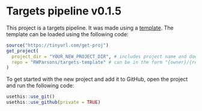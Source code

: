 
<!-- README.md is generated from README.Rmd. Please edit that file -->

# Targets pipeline v0.1.5

This project is a targets pipeline. It was made using a
[template](https://github.com/adha-rex/targets-template). The template
can be loaded using the following code:

``` r
source("https://tinyurl.com/get-proj")
get_project(
  project_dir = "YOUR_NEW_PROJECT_DIR", # includes project name and doesn't currently exist i.e. "Projects/new-targets-project"
  repo = "RWParsons/targets-template" # can be in the form "{owner}/{repo}" or just "{repo}" if you are the owner
)
```

To get started with the new project and add it to GitHub, open the
project and run the following code:

``` r
usethis::use_git()
usethis::use_github(private = TRUE)
```
